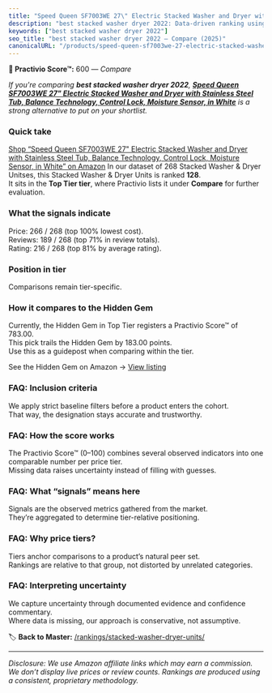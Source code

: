 ```yaml
---
title: "Speed Queen SF7003WE 27\" Electric Stacked Washer and Dryer with Stainless Steel Tub, Balance Technology, Control Lock, Moisture Sensor, in White"
description: "best stacked washer dryer 2022: Data-driven ranking using the Practivio Score™. Positioned by quality, value, demand, findability, momentum."
keywords: ["best stacked washer dryer 2022"]
seo_title: "best stacked washer dryer 2022 — Compare (2025)"
canonicalURL: "/products/speed-queen-sf7003we-27-electric-stacked-washer-and-dryer-with-stainless-steel-tub-balance-technology-control-lock-moisture-sensor-in-white-B086678SR9/"
---
```


**🛒 Practivio Score™:** 600 — _Compare_


*If you're comparing **best stacked washer dryer 2022**, **[Speed Queen SF7003WE 27" Electric Stacked Washer and Dryer with Stainless Steel Tub, Balance Technology, Control Lock, Moisture Sensor, in White](https://www.amazon.com/dp/B086678SR9?tag=practivio-20)** is a strong alternative to put on your shortlist.*
### Quick take
[Shop “Speed Queen SF7003WE 27" Electric Stacked Washer and Dryer with Stainless Steel Tub, Balance Technology, Control Lock, Moisture Sensor, in White” on Amazon](https://www.amazon.com/dp/B086678SR9?tag=practivio-20)
In our dataset of 268 Stacked Washer & Dryer Unitses, this Stacked Washer & Dryer Units is ranked **128**.  
It sits in the **Top Tier tier**, where Practivio lists it under **Compare** for further evaluation.

### What the signals indicate
Price: 266 / 268 (top 100% lowest cost).  
Reviews: 189 / 268 (top 71% in review totals).  
Rating: 216 / 268 (top 81% by average rating).  

### Position in tier
Comparisons remain tier-specific.

### How it compares to the Hidden Gem
Currently, the Hidden Gem in Top Tier registers a Practivio Score™ of 783.00.  
This pick trails the Hidden Gem by 183.00 points.  
Use this as a guidepost when comparing within the tier.  

See the Hidden Gem on Amazon → [View listing](https://www.amazon.com/dp/B0D4282T95?tag=practivio-20)

### FAQ: Inclusion criteria
We apply strict baseline filters before a product enters the cohort.  
That way, the designation stays accurate and trustworthy.

### FAQ: How the score works
The Practivio Score™ (0–100) combines several observed indicators into one comparable number per price tier.  
Missing data raises uncertainty instead of filling with guesses.

### FAQ: What “signals” means here
Signals are the observed metrics gathered from the market.  
They’re aggregated to determine tier-relative positioning.

### FAQ: Why price tiers?
Tiers anchor comparisons to a product’s natural peer set.  
Rankings are relative to that group, not distorted by unrelated categories.

### FAQ: Interpreting uncertainty
We capture uncertainty through documented evidence and confidence commentary.  
Where data is missing, our approach is conservative, not assumptive.

<!-- Missing template for Compare/CompareWithinPriceClass -->


🏷️ **Back to Master:** [/rankings/stacked-washer-dryer-units/](/rankings/stacked-washer-dryer-units/)

---
_Disclosure: We use Amazon affiliate links which may earn a commission. We don’t display live prices or review counts. Rankings are produced using a consistent, proprietary methodology._
